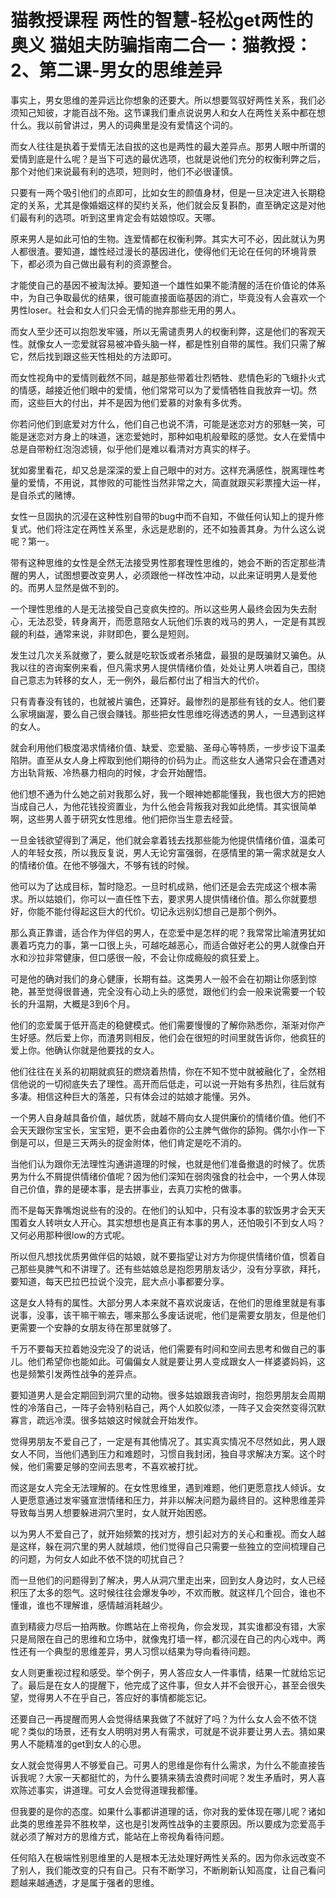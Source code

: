 # 猫教授课程 两性的智慧-轻松get两性的奥义 猫姐夫防骗指南二合一：猫教授：2、第二课-男女的思维差异

事实上，男女思维的差异远比你想象的还要大。所以想要驾驭好两性关系，我们必须知己知彼，才能百战不殆。这节课我们重点说说男人和女人在两性关系中都在想什么。我以前曾讲过，男人的词典里是没有爱情这个词的。

而女人往往是执着于爱情无法自拔的这也是两性的最大差异点。那男人眼中所谓的爱情到底是什么呢？是当下可选的最优选项，也就是说他们充分的权衡利弊之后，那个对他们来说最有利的选项，短则时，他们不必很谨慎。

只要有一两个吸引他们的点即可，比如女生的颜值身材，但是一旦决定进入长期稳定的关系，尤其是像婚姻这样的契约关系，他们就会反复斟酌，直至确定这是对他们最有利的选项。听到这里肯定会有姑娘惊叹。天哪。

原来男人是如此可怕的生物。连爱情都在权衡利弊。其实大可不必，因此就认为男人都很渣。要知道，雄性经过漫长的基因进化，使得他们无论在任何的环境背景下，都必须为自己做出最有利的资源整合。

才能使自己的基因不被淘汰掉。要知道一个雄性如果不能清醒的活在价值论的体系中，为自己争取最优的结果，很可能直接面临基因的消亡，毕竟没有人会喜欢一个男性loser。社会和女人们只会无情的抛弃那些无用的男人。

而女人至少还可以抱怨发牢骚，所以无需谴责男人的权衡利弊，这是他们的客观天性。就像女人一恋爱就容易被冲昏头脑一样，都是性别自带的属性。我们只需了解它，然后找到跟这些天性相处的方法即可。

而女性视角中的爱情则截然不同，越是那些带着壮烈牺牲、悲情色彩的飞蛾扑火式的情感，越接近他们眼中的爱情，他们常常可以为了爱情牺牲自我放弃一切。然而，这些巨大的付出，并不是因为他们爱慕的对象有多优秀。

你若问他们到底爱对方什么，他们自己也说不清，可能是迷恋对方的邪魅一笑，可能是迷恋对方身上的味道，迷恋爱她时，那种如电机般晕眩的感觉。女人在爱情中总是自带粉红泡泡滤镜，似乎他们是难以看清对方真实的样子。

犹如雾里看花，却又总是深深的爱上自己眼中的对方。这样充满感性，脱离理性考量的爱情，不用说，其惨败的可能性当然非常之大，简直就跟买彩票撞大运一样，是自杀式的赌博。

女性一旦固执的沉浸在这种性别自带的bug中而不自知，不做任何认知上的提升修复式。他们将注定在两性关系里，永远是悲剧的，还不如独善其身。为什么这么说呢？第一。

带有这种思维的女性是全然无法接受男性那套理性思维的，她会不断的否定那些清醒的男人，试图想要改变男人，必须跟他一样改性冲动，以此来证明男人是爱他的。而男人显然是做不到的。

一个理性思维的人是无法接受自己变疯失控的。所以这些男人最终会因为失去耐心，无法忍受，转身离开，而愿意陪女人玩他们乐衷的戏马的男人，一定是有其觊觎的利益，通常来说，非财即色，要么是短则。

发生过几次关系就撤了，要么就是吃软饭或者杀猪盘，最狠的是既骗财又骗色。从我以往的咨询案例来看，但凡需求男人提供情绪价值，处处让男人哄着自己，围绕自己意志为转移的女人，无一例外，最后都付出了相当大的代价。

只有青春没有钱的，也就被片骗色，还算好。最惨烈的是那些有钱的女人。他们要么家境幽渥，要么自己很会赚钱。那些把女性思维吃得透透的男人，一旦遇到这样的女人。

就会利用他们极度渴求情绪价值、缺爱、恋爱脑、圣母心等特质，一步步设下温柔陷阱。直至从女人身上榨取到他们期待的价码为止。而这些女人通常只会在遭遇对方出轨背叛、冷热暴力相向的时候，才会开始醒悟。

他们想不通为什么她之前对我那么好，我一个眼神她都能懂我，我也很大方的把她当成自己人，为他花钱投资置业，为什么他会背叛我对我如此绝情。其实很简单啊，这些男人善于研究女性思维。他们把你当生意去经营。

一旦金钱欲望得到了满足，他们就会拿着钱去找那些能为他提供情绪价值，温柔可人的年轻女孩，所以我反复说，男人无论穷富强弱，在感情里的第一需求就是女人的情绪价值。在他不够强大，不够有钱的时候。

他可以为了达成目标，暂时隐忍。一旦时机成熟，他们还是会去完成这个根本需求。所以姑娘们，你可以一直任性下去，要求男人提供情绪价值。那么你就要想好，你能不能付得起这巨大的代价。切记永远别幻想自己是那个例外。

那么真正靠谱，适合作为伴侣的男人，在恋爱中是怎样的呢？我常常比喻渣男犹如裹着巧克力的事，第一口很上头，可越吃越恶心，而适合做好老公的男人就像白开水和沙拉非常健康，但口感很一般，不会让你成瘾般的疯狂爱上。

可是他的确对我们的身心健康，长期有益。这类男人一般不会在初期让你感到惊艳，甚至觉得很普通，完全没有心动上头的感觉，跟他们约会一般来说需要一个较长的升温期，大概是3到6个月。

他们的恋爱属于低开高走的稳健模式。他们需要慢慢的了解你熟悉你，渐渐对你产生好感。然后爱上你，而渣男则相反，他们会在很短的时间里就告诉你，他疯狂的爱上你。他确认你就是他要找的女人。

他们往往在关系的初期就疯狂的燃烧着热情，你在不知不觉中就被融化了，全然相信他说的一切彻底失去了理性。高开而后低走，可以说一开始有多热烈，往后就有多凄。相信这种巨大的落差，只有体会过的姑娘才能懂。另外。

一个男人自身越具备价值，越优质，就越不屑向女人提供廉价的情绪价值。他们不会天天跟你宝宝长，宝宝短，更不会由着你的公主脾气做你的舔狗。偶尔小作一下倒是可以，但是三天两头的捉金附体，他们肯定是吃不消的。

当他们认为跟你无法理性沟通讲道理的时候，也就是他们准备撤退的时候了。优质男为什么不屑提供情绪价值呢？因为他们深知在弱肉强食的社会中，一个男人体现自己价值，靠的是硬本事，是去拼事业，去真刀实枪的做事。

而不是每天靠嘴炮说些有的没的。在他们的认知中，只有没本事的软饭男才会天天围着女人转哄女人开心。其实想想也是真正有本事的男人，还怕吸引不到女人吗？又何必用那种很low的方式呢。

所以但凡想找优质男做伴侣的姑娘，就不要指望让对方为你提供情绪价值，惯着自己那些臭脾气和不讲理了。还有些姑娘总是抱怨男朋友话少，没有分享欲，拜托，要知道，每天巴拉巴拉说个没完，屁大点小事都要分享。

这是女人特有的属性。大部分男人本来就不喜欢说废话，在他们的思维里就是有事说事，没事，该干嘛干嘛去，哪来那么多废话说呢，他们是需要女朋友，但是他们更需要一个安静的女朋友待在那里就够了。

千万不要每天拉着她没完没了的说话，他们需要有时间和空间去思考和做自己的事儿。他们希望你也能如此。可偏偏女人就是要让男人变成跟女人一样婆婆妈妈，这也是频繁引发两性战争的差异点。

要知道男人是会定期回到洞穴里的动物。很多姑娘跟我咨询时，抱怨男朋友会周期性的冷落自己，一阵子会特别粘自己，两个人如胶似漆，一阵子又会突然变得沉默寡言，疏远冷漠。很多姑娘这时候就会开始发作。

觉得男朋友不爱自己了，一定是有其他情况了。其实真实情况不尽然如此，男人跟女人不同，当他们遇到压力和难题时，习惯自我封闭，独自寻求解决方案。这个时候，他们需要足够的空间去思考，不喜欢被打扰。

而这是女人完全无法理解的。在女性思维里，遇到难题，他们更愿意找人倾诉。女人更愿意通过发牢骚宣泄情绪和压力，并非以解决问题为最终目的。这种思维差异导致每当男人想要躲进洞穴里时，女人就开始困惑。

以为男人不爱自己了，就开始频繁的找对方，想引起对方的关心和重视。而女人越是这样，躲在洞穴里的男人就越烦，他们觉得自己只需要一些独立的空间梳理自己的问题，为何女人如此不依不饶的叨扰自己？

而一旦他们的问题得到了解决，男人从洞穴里走出来，回到女人身边时，女人已经积压了太多的怨气。这时候往往会爆发争吵，不欢而散。就这样几个回合，谁也不懂谁，谁也不理解谁，感情越消耗越少。

直到精疲力尽后一拍两散。你瞧站在上帝视角，你会发现，其实谁都没有错，大家只是局限在自己的思维和立场中，就像鬼打墙一样，都沉浸在自己的内心戏中。两性还有一个典型的思维差异，男人习惯以结果为导向看待问题。

女人则更重视过程和感受。举个例子，男人答应女人一件事情，结果一忙就给忘记了。最后是在女人的提醒下，他完成了这件事，但女人并不会很开心，甚至会很失望，觉得男人不在乎自己，答应好的事情都能忘记。

还要自己一再提醒而男人会觉得结果我做了不就好了吗？为什么女人会不依不饶呢？类似的场景，还有女人明明对男人有需求，可就是不说非要让男人去。猜如果男人不能精准的get到女人的心思。

女人就会觉得男人不够爱自己。可男人的思维是你有什么需求，为什么不能直接告诉我呢？大家一天都挺忙的，为什么要猜来猜去浪费时间呢？发生矛盾时，男人喜欢陈述事实，讲道理。可女人会觉得道理我都懂。

但我要的是你的态度。如果什么事都讲道理的话，你对我的爱体现在哪儿呢？诸如此类的思维差异不胜枚举，这也是引发两性战争的主要原因。所以要成为恋爱高手就必须了解对方的思维方式，能站在上帝视角看待问题。

任何陷入在极端性别思维里的人是根本无法处理好两性关系的。因为你永远改变不了别人，我们能改变的只有自己。只有不断学习，不断刷新认知高度，让自己看问题越来越通透，才是属于强者的思维。


